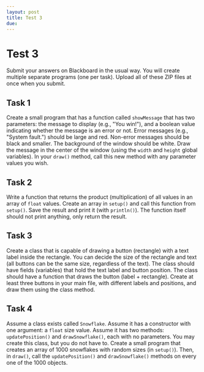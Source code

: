 ```yaml
---
layout: post
title: Test 3
due:
---
```


# Test 3

Submit your answers on Blackboard in the usual way. You will create multiple separate programs (one per task). Upload all of these ZIP files at once when you submit.

## Task 1

Create a small program that has a function called `showMessage` that has two parameters: the message to display (e.g., "You win!"), and a boolean value indicating whether the message is an error or not. Error messages (e.g., "System fault.") should be large and red. Non-error messages should be black and smaller. The background of the window should be white. Draw the message in the center of the window (using the `width` and `height` global variables). In your `draw()` method, call this new method with any parameter values you wish.

## Task 2

Write a function that returns the product (multiplication) of all values in an array of `float` values. Create an array in `setup()` and call this function from `setup()`. Save the result and print it (with `println()`). The function itself should not print anything, only return the result.

## Task 3

Create a class that is capable of drawing a button (rectangle) with a text label inside the rectangle. You can decide the size of the rectangle and text (all buttons can be the same size, regardless of the text). The class should have fields (variables) that hold the text label and button position. The class should have a function that draws the button (label + rectangle). Create at least three buttons in your main file, with different labels and positions, and draw them using the class method.

## Task 4

Assume a class exists called `Snowflake`. Assume it has a constructor with one argument: a `float` size value. Assume it has two methods: `updatePosition()` and `drawSnowflake()`, each with no parameters. You may create this class, but you do not have to. Create a small program that creates an array of 1000 snowflakes with random sizes (in `setup()`). Then, in `draw()`, call the `updatePosition()` and `drawSnowflake()` methods on every one of the 1000 objects.

